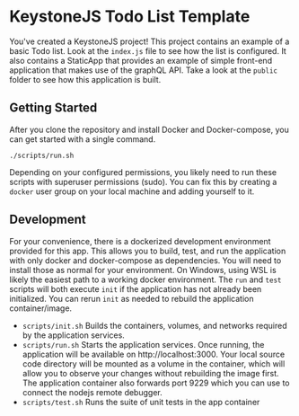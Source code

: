 # KeystoneJS Todo List Template

You've created a KeystoneJS project! This project contains an example of a basic Todo list. Look at the `index.js` file to see how the list is configured. It also contains a StaticApp that provides an example of simple front-end application that makes use of the graphQL API. Take a look at the `public` folder to see how this application is built.

## Getting Started

After you clone the repository and install Docker and Docker-compose, you can get started with a single command.

```
./scripts/run.sh
```
Depending on your configured permissions, you likely need to run these scripts with superuser permissions (sudo). You can fix this by creating a `docker` user group on your local machine and adding yourself to it.

## Development

For your convenience, there is a dockerized development environment provided for this app. This allows you to build, test, and run the application with only docker and docker-compose as dependencies. You will need to install those as normal for your environment. On Windows, using WSL is likely the easiest path to a working docker environment. The `run` and `test` scripts will both execute `init` if the application has not already been initialized. You can rerun `init` as needed to rebuild the application container/image.


* `scripts/init.sh` Builds the containers, volumes, and networks required by the application services.
* `scripts/run.sh` Starts the application services. Once running, the application will be available on http://localhost:3000. Your local source code directory will be mounted as a volume in the container, which will allow you to observe your changes without rebuilding the image first. The application container also forwards port 9229 which you can use to connect the nodejs remote debugger.
* `scripts/test.sh` Runs the suite of unit tests in the app container
